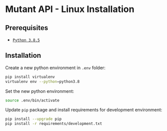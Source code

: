 # Mutant API - Linux Installation

## Prerequisites

- [`Python 3.8.5`](https://www.python.org/downloads/release/python-385/)

## Installation

Create a new python environment in `.env` folder:

```bash
pip install virtualenv
virtualenv env --python=python3.8
```

Set the new python environment:

```bash
source .env/bin/activate
```

Update `pip` package and install requirements for development environment:

```bash
pip install --upgrade pip
pip install -r requirements/development.txt
```